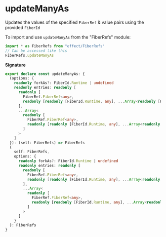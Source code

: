 # updateManyAs

Updates the values of the specified `FiberRef` & value pairs using the provided `FiberId`

To import and use `updateManyAs` from the "FiberRefs" module:

```ts
import * as FiberRefs from "effect/FiberRefs"
// Can be accessed like this
FiberRefs.updateManyAs
```

**Signature**

```ts
export declare const updateManyAs: {
  (options: {
    readonly forkAs?: FiberId.Runtime | undefined
    readonly entries: readonly [
      readonly [
        FiberRef.FiberRef<any>,
        readonly [readonly [FiberId.Runtime, any], ...Array<readonly [FiberId.Runtime, any]>]
      ],
      ...Array<
        readonly [
          FiberRef.FiberRef<any>,
          readonly [readonly [FiberId.Runtime, any], ...Array<readonly [FiberId.Runtime, any]>]
        ]
      >
    ]
  }): (self: FiberRefs) => FiberRefs
  (
    self: FiberRefs,
    options: {
      readonly forkAs?: FiberId.Runtime | undefined
      readonly entries: readonly [
        readonly [
          FiberRef.FiberRef<any>,
          readonly [readonly [FiberId.Runtime, any], ...Array<readonly [FiberId.Runtime, any]>]
        ],
        ...Array<
          readonly [
            FiberRef.FiberRef<any>,
            readonly [readonly [FiberId.Runtime, any], ...Array<readonly [FiberId.Runtime, any]>]
          ]
        >
      ]
    }
  ): FiberRefs
}
```
